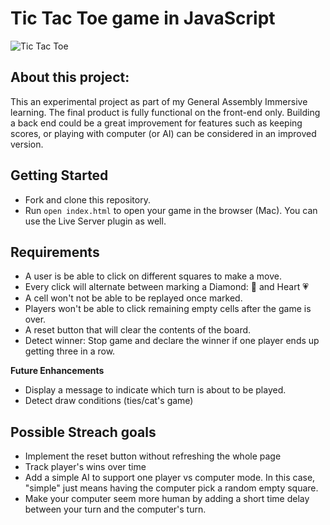 
# Tic Tac Toe game in JavaScript


![Tic Tac Toe](https://vuejsexamples.com/content/images/2017/03/Tic-Tac-Toe.gif)

## About this project:

This an experimental project as part of my General Assembly Immersive learning. The final product is fully functional on the front-end only. Building a back end could be a great improvement for features such as keeping scores, or playing with computer (or AI) can be considered in an improved version.

## Getting Started

- Fork and clone this repository.
- Run `open index.html` to open your game in the browser (Mac). You can use the Live Server plugin as well.

## Requirements
- A user is be able to click on different squares to make a move.
- Every click will alternate between marking a Diamond: :diamond_shape_with_a_dot_inside: and Heart :heartpulse:
- A cell won't not be able to be replayed once marked.
- Players won't be able to click remaining empty cells after the game is over.
- A reset button that will clear the contents of the board.
- Detect winner: Stop game and declare the winner if one player ends up getting three in a row. 

**Future Enhancements** 
- Display a message to indicate which turn is about to be played.
- Detect draw conditions (ties/cat's game)
  
## Possible Streach goals
- Implement the reset button without refreshing the whole page
- Track player's wins over time
- Add a simple AI to support one player vs computer mode. In this case, "simple" just means having the computer pick a random empty square.
- Make your computer seem more human by adding a short time delay between your turn and the computer's turn.
